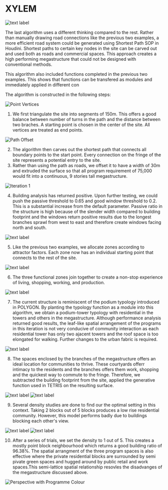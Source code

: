 # XYLEM

![text label](./imgs/r6.jpg)

The last algorithm uses a different thinking compared to the rest. Rather than manually drawing road connections like the previous two examples, a more efficient road system could be generated using Shortest Path SOP in Houdini. Shortest paths to certain key nodes in the site can be carved out and used both as roads and commercial spaces. This approach creates a high performing megastructure that could not be designed with conventional methods. 

This algorithm also included functions completed in the previous two examples. This shows that functions can be transfered as modules and immediately applied in different con

The algorithm is constructed in the following steps:

![Point Vertices](./imgs/c1.png)

1.	We first triangulate the site into segments of 150m. This offers a good balance between number of turns in the path and the distance between two braches. A starting point is chosen in the center of the site. All vertices are treated as end points. 

![Path Offset](./imgs/c2.png)

2.	The algorithm then carves out the shortest path that connects all boundary points to the start point. Every connection on the fringe of the site represents a potential entry to the site.
3.	Rather than using the path as roads, we offset it to have a width of 30m and extruded the surface so that all program requirement of 75,000 would fit into a continuous, 9 stories tall megastructure.

![Iteration 1](./imgs/c3.png)

4.	Building analysis has returned positive. Upon further testing, we could push the passive threshold to 0.65 and good window threshold to 0.2. This is a substantial increase from the default parameter. Passive ratio in the structure is high because of the slender width compared to  building footprint and the windows return positive results due to the longest branches sprawl from west to east and therefore create windows facing north and south.


![text label](./imgs/c4.png)


5.	Like the previous two examples, we allocate zones according to attractor factors. Each zone now has an individual starting point that connects to the rest of the site.

![text label](./imgs/c5.png)

6.  The three functional zones join together to create a non-stop experience of living, shopping, working, and production.

![text label](./imgs/c6.png)

7. The current structure is reminiscent of the podium typology introduced in POLYGON. By planting the typology function as a module into this algorithm, we obtain a podium-tower typology with residential in the towers and others in the megastructure. Although performance analysis returned good results, the leaf-like spatial arrangement of the programs in this iteration is not very conducive of community interaction as each residential tower has only two ajacent towers and the roof space is too elongated for walking. Further changes to the urban fabric is required.

![text label](./imgs/c7.png)


8. The spaces enclosed by the branches of the megastructure offers an ideal location for communities to thrive. These courtyards offerr intimacy to the residents and the branches offers them work, shopping and the quickest way to commute to the fringe. Therefore, we subtracted the building footprint from the site, applied the generative function used in TETRIS on the resulting surface.

![text label](./imgs/c8.png)
![text label](./imgs/c9.png)

9. Several density studies are done to find our the optimal setting in this context. Taking 2 blocks out of 5 blocks produces a low rise residential community. However, this model performs badly due to buildings blocking each other's view.

![text label](./imgs/c10.png)
![text label](./imgs/c11.png)

10. After a series of trials, we set the density to 1 out of 5. This creates a mostly point block neighbourhood which returns a good building ratio of 96.38%. The spatial arrangment of the three program spaces is also effective where the private residential blocks are surrounded by semi pivate green spaces and hugged around by public retail and work spaces.This semi-lattice spatial relationship resovles the disadvanges of the megastructure discussed above.

![Perspective with Programme Colour](./imgs/r5.jpg)
